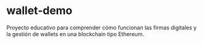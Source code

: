 # wallet-demo
Proyecto educativo para comprender cómo funcionan las firmas digitales y la gestión de wallets en una blockchain tipo Ethereum.
